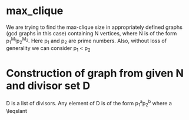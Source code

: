 # max_clique
We are trying to find the max-clique size in appropriately defined graphs (gcd graphs in this case) containing N vertices, where N is of the form p<sub>1</sub><sup>M<sub>1</sub></sup>p<sub>2</sub><sup>M<sub>2</sub></sup>. Here p<sub>1</sub> and 
p<sub>2</sub> are prime numbers. Also, without loss of generality we can consider p<sub>1</sub> < p<sub>2</sub>

# Construction of graph from given N and divisor set D
D is a list of divisors. Any element of D is of the form p<sub>1</sub><sup>a</sup>p<sub>2</sub><sup>b</sup> where a \leqslant
